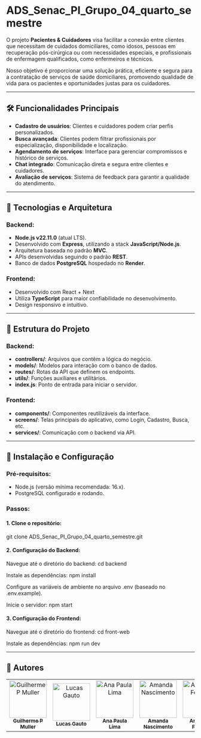 # ADS_Senac_PI_Grupo_04_quarto_semestre

O projeto **Pacientes & Cuidadores** visa facilitar a conexão entre clientes que necessitam de cuidados domiciliares, como idosos, pessoas em recuperação pós-cirúrgica ou com necessidades especiais, e profissionais de enfermagem qualificados, como enfermeiros e técnicos. 

Nosso objetivo é proporcionar uma solução prática, eficiente e segura para a contratação de serviços de saúde domiciliares, promovendo qualidade de vida para os pacientes e oportunidades justas para os cuidadores.

---

## 🛠️ Funcionalidades Principais

- **Cadastro de usuários**: Clientes e cuidadores podem criar perfis personalizados.
- **Busca avançada**: Clientes podem filtrar profissionais por especialização, disponibilidade e localização.
- **Agendamento de serviços**: Interface para gerenciar compromissos e histórico de serviços.
- **Chat integrado**: Comunicação direta e segura entre clientes e cuidadores.
- **Avaliação de serviços**: Sistema de feedback para garantir a qualidade do atendimento.

---

## 🔧 Tecnologias e Arquitetura

### Backend:
- **Node.js v22.11.0** (atual LTS).
- Desenvolvido com **Express**, utilizando a stack **JavaScript/Node.js**.
- Arquitetura baseada no padrão **MVC**.
- APIs desenvolvidas seguindo o padrão **REST**.
- Banco de dados **PostgreSQL** hospedado no **Render**.

### Frontend:
- Desenvolvido com React + Next
- Utiliza **TypeScript** para maior confiabilidade no desenvolvimento.
- Design responsivo e intuitivo.

---

## 📂 Estrutura do Projeto

### Backend:
- **controllers/**: Arquivos que contêm a lógica do negócio.
- **models/**: Modelos para interação com o banco de dados.
- **routes/**: Rotas da API que definem os endpoints.
- **utils/**: Funções auxiliares e utilitários.
- **index.js**: Ponto de entrada para iniciar o servidor.

### Frontend:
- **components/**: Componentes reutilizáveis da interface.
- **screens/**: Telas principais do aplicativo, como Login, Cadastro, Busca, etc.
- **services/**: Comunicação com o backend via API.

---

## 🚀 Instalação e Configuração

### Pré-requisitos:
- Node.js (versão mínima recomendada: 16.x).
- PostgreSQL configurado e rodando.

### Passos:

#### 1. Clone o repositório:
git clone ADS_Senac_PI_Grupo_04_quarto_semestre.git

#### 2. Configuração do Backend:
Navegue até o diretório do backend:
cd backend

Instale as dependências:
npm install

Configure as variáveis de ambiente no arquivo .env (baseado no .env.example).

Inicie o servidor:
npm start

#### 3. Configuração do Frontend:
Navegue até o diretório do frontend:
cd front-web

Instale as dependências:
npm run dev 


---

## 🤝 Autores


<table>
  <tr>
    <td align="center">
      <a href="#" title="Guilherme P Muller">
        <img src="https://avatars.githubusercontent.com/u/14915623?v=4" width="100" height="100" alt="Guilherme P Muller"/>
        <br>
        <sub><b>Guilherme P Muller</b></sub>
      </a>
    </td>
    <td align="center">
      <a href="#" title="Lucas Gauto">
        <img src="https://avatars.githubusercontent.com/u/131922918?v=4" width="100" height="100" alt="Lucas Gauto"/>
        <br>
        <sub><b>Lucas Gauto</b></sub>
      </a>
    </td>
    <td align="center">
      <a href="#" title="Ana Paula Lima">
        <img src="https://avatars.githubusercontent.com/u/106444181?v=4" width="100" height="100" alt="Ana Paula Lima"/>
        <br>
        <sub><b>Ana Paula Lima</b></sub>
      </a>
    </td>
    <td align="center">
      <a href="#" title="Amanda Nascimento">
        <img src="https://avatars.githubusercontent.com/u/104909894?v=4" width="100" height="100" alt="Amanda Nascimento"/>
        <br>
        <sub><b>Amanda Nascimento</b></sub>
      </a>
    </td>
    <td align="center">
      <a href="#" title="Anderson Ferreira">
        <img src="https://avatars.githubusercontent.com/u/97910606?v=4" width="100" height="100" alt="Anderson Ferreira"/>
        <br>
        <sub><b>Anderson Ferreira</b></sub>
      </a>
    </td>
     <td align="center">
      <a href="#" title="Monaliza Santos">
        <img src=https://avatars.githubusercontent.com/u/168979776?v=4" width="100" height="100" alt="Monaliza Santos"/>
        <br>
        <sub><b>Monaliza Santos</b></sub>
      </a>
    </td>
  </tr>
</table>
